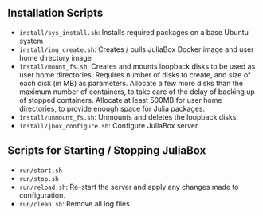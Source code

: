 ## Installation Scripts
- `install/sys_install.sh`: Installs required packages on a base Ubuntu system
- `install/img_create.sh`: Creates / pulls JuliaBox Docker image and user home directory image
- `install/mount_fs.sh`: Creates and mounts loopback disks to be used as user home directories. Requires number of disks to create, and size of each disk (in MB) as parameters. Allocate a few more disks than the maximum number of containers, to take care of the delay of backing up of stopped containers. Allocate at least 500MB for user home directories, to provide enough space for Julia packages.
- `install/unmount_fs.sh`: Unmounts and deletes the loopback disks.
- `install/jbox_configure.sh`: Configure JuliaBox server.

## Scripts for Starting / Stopping JuliaBox
- `run/start.sh`
- `run/stop.sh`
- `run/reload.sh`: Re-start the server and apply any changes made to configuration.
- `run/clean.sh`: Remove all log files.
